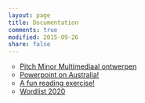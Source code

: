 ```yaml
---
layout: page
title: Documentation
comments: true
modified: 2015-09-26
share: false
---
```


<ul style="list-style-type:circle">

<li><a href="" download="pitch-minor.pptx">Pitch Minor Multimediaal ontwerpen</a></li>
<li><a href="" download="australia.pptx">Powerpoint on Australia!</a></li>
<li><a href="" download="reading-exercise.docx">A fun reading exercise!</a></li>
<li><a href="" download="words-2020.pdf">Wordlist 2020</a></li>

</ul>


